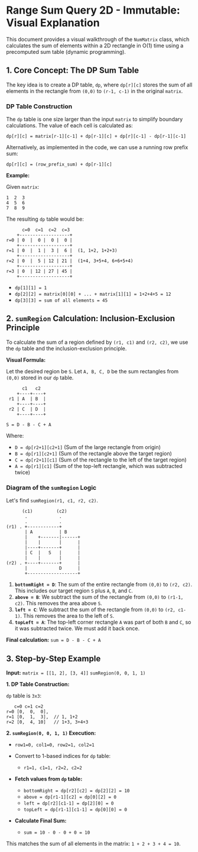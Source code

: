 # Range Sum Query 2D - Immutable: Visual Explanation

This document provides a visual walkthrough of the `NumMatrix` class, which calculates the sum of elements within a 2D rectangle in O(1) time using a precomputed sum table (dynamic programming).

## 1. Core Concept: The DP Sum Table

The key idea is to create a DP table, `dp`, where `dp[r][c]` stores the sum of all elements in the rectangle from `(0,0)` to `(r-1, c-1)` in the original `matrix`.

### DP Table Construction

The `dp` table is one size larger than the input `matrix` to simplify boundary calculations. The value of each cell is calculated as:

`dp[r][c] = matrix[r-1][c-1] + dp[r-1][c] + dp[r][c-1] - dp[r-1][c-1]`

Alternatively, as implemented in the code, we can use a running row prefix sum:

`dp[r][c] = (row_prefix_sum) + dp[r-1][c]`

**Example:**

Given `matrix`:
```
1  2  3
4  5  6
7  8  9
```

The resulting `dp` table would be:
```
      c=0  c=1  c=2  c=3
    +-------------------+
r=0 | 0  |  0 |  0 |  0 |
    +-------------------+
r=1 | 0  |  1 |  3 |  6 |  (1, 1+2, 1+2+3)
    +-------------------+
r=2 | 0  |  5 | 12 | 21 |  (1+4, 3+5+4, 6+6+5+4)
    +-------------------+
r=3 | 0  | 12 | 27 | 45 |
    +-------------------+
```
*   `dp[1][1] = 1`
*   `dp[2][2] = matrix[0][0] + ... + matrix[1][1] = 1+2+4+5 = 12`
*   `dp[3][3] = sum of all elements = 45`

## 2. `sumRegion` Calculation: Inclusion-Exclusion Principle

To calculate the sum of a region defined by `(r1, c1)` and `(r2, c2)`, we use the `dp` table and the inclusion-exclusion principle.

**Visual Formula:**

Let the desired region be `S`.
Let `A, B, C, D` be the sum rectangles from `(0,0)` stored in our `dp` table.

```
      c1   c2
    +----+----+
 r1 | A  | B  |
    +----+----+
 r2 | C  | D  |
    +----+----+

S = D - B - C + A
```

Where:
*   `D = dp[r2+1][c2+1]` (Sum of the large rectangle from origin)
*   `B = dp[r1][c2+1]` (Sum of the rectangle above the target region)
*   `C = dp[r2+1][c1]` (Sum of the rectangle to the left of the target region)
*   `A = dp[r1][c1]` (Sum of the top-left rectangle, which was subtracted twice)

### Diagram of the `sumRegion` Logic

Let's find `sumRegion(r1, c1, r2, c2)`.

```
      (c1)         (c2)
       .            .
       .            .
(r1) . +------------+
       | A          | B
       |    +-------|------+
       |    |       |      |
       |----+-------+      |
       | C  |   S   |      |
       |    |       |      |
(r2) . +----+-------+      |
       |            D      |
       +-------------------+

```

1.  **`bottomRight = D`**: The sum of the entire rectangle from `(0,0)` to `(r2, c2)`. This includes our target region `S` plus `A`, `B`, and `C`.
2.  **`above = B`**: We subtract the sum of the rectangle from `(0,0)` to `(r1-1, c2)`. This removes the area above `S`.
3.  **`left = C`**: We subtract the sum of the rectangle from `(0,0)` to `(r2, c1-1)`. This removes the area to the left of `S`.
4.  **`topLeft = A`**: The top-left corner rectangle `A` was part of both `B` and `C`, so it was subtracted twice. We must add it back once.

**Final calculation:** `sum = D - B - C + A`

## 3. Step-by-Step Example

**Input:**
`matrix = [[1, 2], [3, 4]]`
`sumRegion(0, 0, 1, 1)`

**1. DP Table Construction:**

`dp` table is `3x3`:
```
   c=0 c=1 c=2
r=0 [0,  0,  0],
r=1 [0,  1,  3],  // 1, 1+2
r=2 [0,  4, 10]   // 1+3, 3+4+3
```

**2. `sumRegion(0, 0, 1, 1)` Execution:**

*   `row1=0, col1=0, row2=1, col2=1`
*   Convert to 1-based indices for `dp` table:
    *   `r1=1, c1=1, r2=2, c2=2`

*   **Fetch values from `dp` table:**
    *   `bottomRight = dp[r2][c2] = dp[2][2] = 10`
    *   `above = dp[r1-1][c2] = dp[0][2] = 0`
    *   `left = dp[r2][c1-1] = dp[2][0] = 0`
    *   `topLeft = dp[r1-1][c1-1] = dp[0][0] = 0`

*   **Calculate Final Sum:**
    *   `sum = 10 - 0 - 0 + 0 = 10`

This matches the sum of all elements in the matrix: `1 + 2 + 3 + 4 = 10`.
